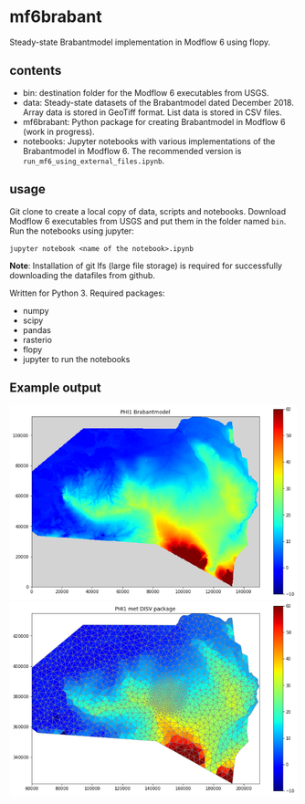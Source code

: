 # mf6brabant
Steady-state Brabantmodel implementation in Modflow 6 using flopy. 

## contents

* bin: destination folder for the Modflow 6 executables from USGS.
* data: Steady-state datasets of the Brabantmodel dated December 2018. Array data is stored in GeoTiff format. List data is stored in CSV files.
* mf6brabant: Python package for creating Brabantmodel in Modflow 6 (work in progress).
* notebooks: Jupyter notebooks with various implementations of the Brabantmodel in Modflow 6. The recommended version is `run_mf6_using_external_files.ipynb`.

## usage

Git clone to create a local copy of data, scripts and notebooks. Download Modflow 6 executables from USGS and put them in the folder named `bin`. Run the notebooks using jupyter:

```
jupyter notebook <name of the notebook>.ipynb
```

__Note__: Installation of git lfs (large file storage) is required for successfully downloading the datafiles from github. 

Written for Python 3. Required packages:

* numpy
* scipy
* pandas
* rasterio
* flopy
* jupyter to run the notebooks

## Example output
![Alt text](images/phi1.png?raw=true "phi1")
![Alt text](images/phi1_triangles.png?raw=true "phi1_triangles")